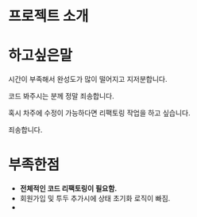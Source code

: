 # 프로젝트 소개

# 하고싶은말

시간이 부족해서 완성도가 많이 떨어지고 지저분합니다.

코드 봐주시는 분께 정말 죄송합니다.

혹시 차주에 수정이 가능하다면 리팩토링 작업을 하고 싶습니다.

죄송합니다.

# 

# 부족한점 
* **전체적인 코드 리팩토링이 필요함.**
* 회원가입 및 투두 추가시에 상태 초기화 로직이 빠짐.
* 
